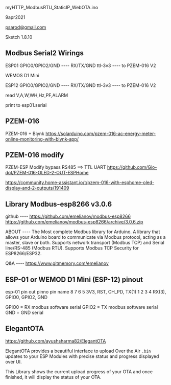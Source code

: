 myHTTP_ModbusRTU_StaticIP_WebOTA.ino

9apr2021

psarod@gmail.com


Sketch 1.8.10


Modbus Serial2 Wirings
--
ESP01 GPIO0/GPIO2/GND ---- RX/TX/GND ttl-3v3 ---- to PZEM-016 V2

WEMOS D1 Mini 

ESP12 GPIO0/GPIO2/GND ---- RX/TX/GND ttl-3v3 ---- to PZEM-016 V2 
 
read V,A,W,WH,Hz,PF,ALARM 

print to esp01.serial  


PZEM-016
--
PZEM-016 + Blynk
 https://solarduino.com/pzem-016-ac-energy-meter-online-monitoring-with-blynk-app/

PZEM-016 modify
--
PZEM-ESP Modify bypass RS485 ==> TTL UART
 https://github.com/Gio-dot/PZEM-016-OLED-2-OUT-ESPHome
 
 https://community.home-assistant.io/t/pzem-016-with-esphome-oled-display-and-2-outputs/191409


Library Modbus-esp8266 v3.0.6
--
github ----
 https://github.com/emelianov/modbus-esp8266
 https://github.com/emelianov/modbus-esp8266/archive/3.0.6.zip

ABOUT ----
The Most complete Modbus library for Arduino. 
A library that allows your Arduino board 
to communicate via Modbus protocol, 
acting as a master, slave or both. 
Supports network transport (Modbus TCP) 
and Serial line/RS-485 (Modbus RTU). 
Supports Modbus TCP Security for ESP8266/ESP32. 

Q&A ---- 
 https://www.gitmemory.com/emelianov


ESP-01 or WEMOD D1 Mini (ESP-12) pinout
--
esp-01 pin out
pinno     pin name
8 7 6 5   3V3,   RST,   CH_PD, TX(1)
1 2 3 4   RX(3), GPIO0, GPIO2, GND  


GPIO0 = RX modbus software serial
GPIO2 = TX modbus software serial
GND   = GND serial


ElegantOTA
--
 https://github.com/ayushsharma82/ElegantOTA

ElegantOTA provides a beautiful interface 
to upload Over the Air `.bin` updates 
to your ESP Modules 
with precise status and progress displayed over UI. 

This Library shows the current upload progress of your OTA 
and once finished, it will display the status of your OTA. 

